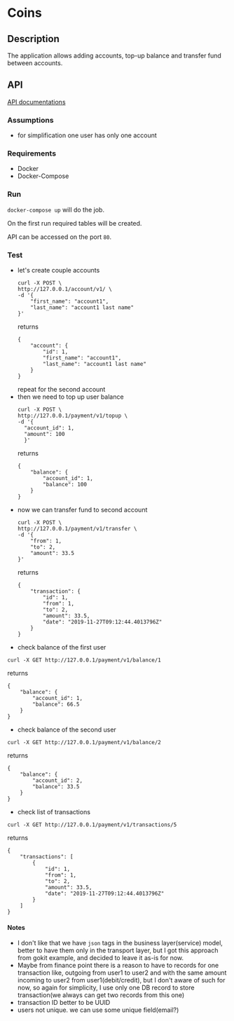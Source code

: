 # Coins

## Description

The application allows adding accounts, top-up balance and transfer fund between accounts.

## API
[API documentations](doc.apib)

### Assumptions

 * for simplification one user has only one account

### Requirements
 * Docker
 * Docker-Compose

### Run

`docker-compose up` will do the job.

On the first run required tables will be created.

API can be accessed on the port `80`.

### Test

* let's create couple accounts
    ```
    curl -X POST \
    http://127.0.0.1/account/v1/ \
    -d '{
        "first_name": "account1",
        "last_name": "account1 last name"
    }'
    ```
    returns
    ```
    {
        "account": {
            "id": 1,
            "first_name": "account1",
            "last_name": "account1 last name"
        }
    }
    ```
    repeat for the second account
* then we need to top up user balance
  ```
  curl -X POST \
  http://127.0.0.1/payment/v1/topup \
  -d '{
	"account_id": 1,
	"amount": 100
    }'
    ```
    returns
    ```
    {
        "balance": {
            "account_id": 1,
            "balance": 100
        }
    }
    ```
* now we can transfer fund to second account
    ```
    curl -X POST \
    http://127.0.0.1/payment/v1/transfer \
    -d '{
        "from": 1,
        "to": 2,
        "amount": 33.5 
    }'
    ```
    returns
    ```
    {
        "transaction": {
            "id": 1,
            "from": 1,
            "to": 2,
            "amount": 33.5,
            "date": "2019-11-27T09:12:44.4013796Z"
        }
    }
    ```
* check balance of the first user
```
curl -X GET http://127.0.0.1/payment/v1/balance/1
```
returns
```
{
    "balance": {
        "account_id": 1,
        "balance": 66.5
    }
}
```
* check balance of the second user
```
curl -X GET http://127.0.0.1/payment/v1/balance/2
```
returns
```
{
    "balance": {
        "account_id": 2,
        "balance": 33.5 
    }
}
```
* check list of transactions
```
curl -X GET http://127.0.0.1/payment/v1/transactions/5
```
returns
```
{
    "transactions": [
        {
            "id": 1,
            "from": 1,
            "to": 2,
            "amount": 33.5,
            "date": "2019-11-27T09:12:44.4013796Z"
        }
    ]
}
```

#### Notes

* I don't like that we have `json` tags in the business layer(service) model, better to have them only in the transport layer, but I got this approach from gokit example, and decided to leave it as-is for now.
* Maybe from finance point there is a reason to have to records for one transaction like, outgoing from user1 to user2 and with the same amount incoming to user2 from user1(debit/credit), but I don't aware of such for now, so again for simplicity, I use only one DB record to store transaction(we always can get two records from this one)
* transaction ID better to be UUID
* users not unique. we can use some unique field(email?)
